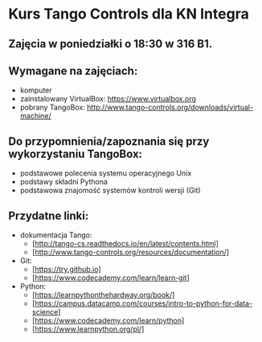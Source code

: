 # Kurs Tango Controls dla KN Integra

Zajęcia w poniedziałki o 18:30 w 316 B1.
----------------------------------------

## Wymagane na zajęciach:

* komputer
* zainstalowany VirtualBox: https://www.virtualbox.org
* pobrany TangoBox: http://www.tango-controls.org/downloads/virtual-machine/

## Do przypomnienia/zapoznania się przy wykorzystaniu TangoBox:

* podstawowe polecenia systemu operacyjnego Unix
* podstawy składni Pythona
* podstawowa znajomość systemów kontroli wersji (Git)

## Przydatne linki:

* dokumentacja Tango:
    * [http://tango-cs.readthedocs.io/en/latest/contents.html]
    * [http://www.tango-controls.org/resources/documentation/]
* Git:
    * [https://try.github.io]
    * [https://www.codecademy.com/learn/learn-git]
* Python:
    * [https://learnpythonthehardway.org/book/]
    * [https://campus.datacamp.com/courses/intro-to-python-for-data-science]
    * [https://www.codecademy.com/learn/python]
    * [https://www.learnpython.org/pl/]
